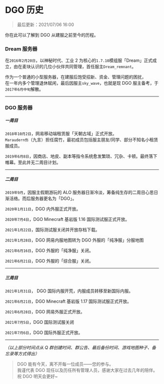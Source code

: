 <!-- information/DGOHistory -->

# DGO 历史

> 最后更新：2021/07/06 16:00

你在此可以了解到 DGO 从建服之前至今的历程。

### Dream 服务器

在`2016年2月20日`，以神秘时代、工业 2 为核心的`1.7.10`模组服「Dream」正式成立，由在麦块认识的几位小伙伴共同管理，首任服主`Dream_remnant`。

作为一个普通的小型服务器，在建服后饱受招新、资金、管理问题的困扰，<br/>
在一年内多个管理退休赋闲，最后因服主`sky_wave`，也就是现 DGO 服主备考，于`2017年6月中旬`解散。

---

### DGO 服务器

##### 一周目

`2018年10月2日`，网易移动端租赁服「天朝古域」正式开放。<br/>
`Maraudern伤`（九言）担任腐竹，最初成员包括服主朋友/同学、部分不知名小租赁服成员。<br/>

`2019年6月8日`，因商店、地皮、副本等指令系统愈发繁琐、冗杂、卡顿。最终落下帷幕。至此并无二周目计划。<br/>

---

##### 二周目

`2019年9月`，因服主假期游玩的 ALO 服务器日渐冷淡，筹备纯生存的二周目心思日渐活络。而后服务器更名为「DGO」。

`2020年1月11日`，DGO 内外服正式开放。

`2020年7月4日`，DGO Minecraft 基岩版 1.16 国际测试服正式开放。

`2021年1月22日`，国际测试服关闭并开放存档下载。

`2021年1月28日`，DGO 网易内服地图转为 DGO 外服的「纯净服」分服地图

`2021年6月16日`，DGO 外服的「纯净服」关闭。

`2021年6月21日`，DGO 外服的「综合服」关闭。

---

##### 三周目

`2021年1月31日`， DGO 国际内服开荒，内服成员转移至新国际内服。

`2021年6月21日`，DGO Minecraft 基岩版 1.17 国际测试服正式开放。

`2021年6月28日`，DGO 网易外服正式开放。

`2021年7月5日`，DGO 国际测试服关闭

`2021年7月6日`，DGO 国际外服正式开放。

---

_（以上部分时间点从 Q 群创建时间、群公告、最后备份时间、游戏地图种子、备忘录等方式得出）_

> DGO 能有今天，离不开每一位成员——您的参与。<br/>
> 我谨代表 DGO 现任以及历任所有管理人员，感谢大家在过去几年的陪伴。祝 DGO 明天会更好~
